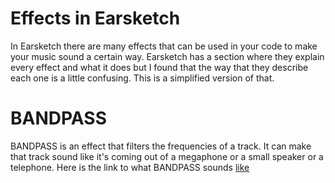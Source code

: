 # Effects in Earsketch

In Earsketch there are many effects that can be used in your code to make your music sound a certain way. 
Earsketch has a section where they explain every effect and what it does but I found that the way that they describe
each one is a little confusing. This is a simplified version of that.

# BANDPASS

BANDPASS is an effect that filters the frequencies of a track. It can make that track sound like it's coming out of a megaphone or
a small speaker or a telephone. Here is the link to what BANDPASS sounds [like](https://clyp.it/x0clzrbz) 
